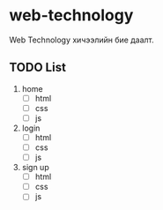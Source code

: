 # web-technology

Web Technology хичээлийн бие даалт.

## TODO List
1. home
    -[ ] html
    -[ ] css
    -[ ] js
2. login
    -[ ] html
    -[ ] css
    -[ ] js
3. sign up
    -[ ] html
    -[ ] css
    -[ ] js
